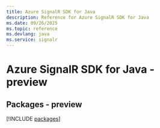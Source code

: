 ```yaml
---
title: Azure SignalR SDK for Java
description: Reference for Azure SignalR SDK for Java
ms.date: 09/26/2025
ms.topic: reference
ms.devlang: java
ms.service: signalr
---
```

# Azure SignalR SDK for Java - preview
## Packages - preview
[!INCLUDE [packages](signalr-index.md)]